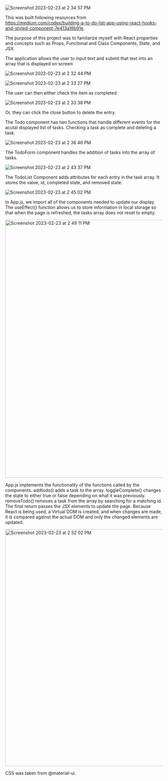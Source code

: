 ![Screenshot 2023-02-23 at 2 34 57 PM](https://user-images.githubusercontent.com/107063397/221024016-321d1acd-1466-4a71-9542-1876dac194be.png)

This was built following resources from https://medium.com/codex/building-a-to-do-list-app-using-react-hooks-and-styled-component-7e413a16b91e.

The purpose of this project was to familarize myself with React properties and concepts such as Props, Funcitonal and Class Components, State, and JSX.

The application allows the user to input text and submit that text into an array that is displayed on screen:

![Screenshot 2023-02-23 at 2 32 44 PM](https://user-images.githubusercontent.com/107063397/221023485-8b1349ba-b641-4adf-b928-0481abfdc541.png)

![Screenshot 2023-02-23 at 2 33 27 PM](https://user-images.githubusercontent.com/107063397/221023638-e6143045-eba1-419a-a7f7-0c5b705d69a5.png)

The user can then either check the item as completed

![Screenshot 2023-02-23 at 2 33 38 PM](https://user-images.githubusercontent.com/107063397/221023687-d94829b4-2ed4-44b2-9e2c-20c99efeaf80.png)

Or, they can click the close button to delete the entry.

The Todo component has two functions that handle different events for the acutal displayed list of tasks. Checking a task as complete and deleting a task.

![Screenshot 2023-02-23 at 2 36 46 PM](https://user-images.githubusercontent.com/107063397/221024354-3bb8e357-7f0c-4522-871a-5199602ccc96.png)

The TodoForm component handles the addition of tasks into the array of tasks. 

![Screenshot 2023-02-23 at 2 43 37 PM](https://user-images.githubusercontent.com/107063397/221025774-e2b29ef8-33bd-4794-913c-10a798a32251.png)

The TodoList Component adds attributes for each entry in the task array. It stores the value, id, completed state, and removed state.

![Screenshot 2023-02-23 at 2 45 02 PM](https://user-images.githubusercontent.com/107063397/221026058-c95a6f1a-d2c9-4c69-ba58-d1bf002733ba.png)

In App.js, we import all of the components needed to update our display. The useEffect() function allows us to store information in local storage so that when the page is refreshed, the tasks array does not reset to empty.

<img width="821" alt="Screenshot 2023-02-23 at 2 49 11 PM" src="https://user-images.githubusercontent.com/107063397/221026953-2bbe9715-c8a3-4b92-85ba-19e801e14658.png">

App.js implements the functionality of the functions called by the components. addtodo() adds a task to the array. toggleComplete() changes the state to either true or false depending on what it was previously. removeTodo() removes a task from the array by searching for a matching id. The final return passes the JSX elements to update the page. Because React is being used, a Virtual DOM is created, and when changes are made, it is compared against the actual DOM and only the changed elements are updated. 

<img width="753" alt="Screenshot 2023-02-23 at 2 52 02 PM" src="https://user-images.githubusercontent.com/107063397/221027495-dc4954e9-4e3b-438c-8bb0-9b33f20494fd.png">

CSS was taken from @material-ui.

